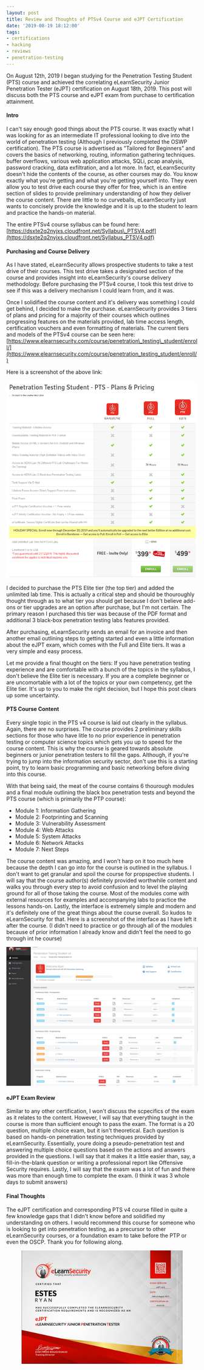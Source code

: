 ```yaml
---
layout: post
title: Review and Thoughts of PTSv4 Course and eJPT Certification
date: '2019-08-19 18:12:00'
tags:
- certifications
- hacking
- reviews
- penetration-testing
---
```


On August 12th, 2019 I began studying for the Penetration Testing Student (PTS) course and achieved the correlating eLearnSecurity Junior Penetration Tester (eJPT) certification on August 18th, 2019. This post will discuss both the PTS course and eJPT exam from purchase to certification attainment.

<!--kg-card-end: markdown--><!--kg-card-begin: markdown-->
#### Intro
<!--kg-card-end: markdown-->

I can't say enough good things about the PTS course. It was exactly what I was looking for as an intermediate IT professional looking to dive into the world of penetration testing (Although I previously completed the OSWP certification). The PTS course is advertised as "Tailored for Beginners" and covers the basics of networking, routing, information gathering techniques. buffer overflows, various web application attacks, SQLi, pcap analysis, password cracking, data exfiltration, and a lot more. In fact, eLearnSecurity doesn't hide the contents of the course, as other courses may do. You know exactly what you're getting and what you're getting yourself into. They even allow you to test drive each course they offer for free, which is an entire section of slides to provide preliminary understanding of how they deliver the course content. There are little to no curveballs, eLearnSecurity just wants to concisely provide the knowledge and it is up to the student to learn and practice the hands-on material.  

The entire PTSv4 course syllabus can be found here: [https://dsxte2q2nyjxs.cloudfront.net/Syllabus\_PTSV4.pdf](https://dsxte2q2nyjxs.cloudfront.net/Syllabus_PTSV4.pdf)

<!--kg-card-begin: markdown-->
#### Purchasing and Course Delivery
<!--kg-card-end: markdown--><!--kg-card-begin: markdown-->

As I have stated, eLearnSecurity allows prospective students to take a test drive of their courses. This test drive takes a designated section of the course and provides insight into eLearnSecurity's course delivery methodology. Before purchasing the PTSv4 course, I took this test drive to see if this was a delivery mechanism I could learn from, and it was.

Once I solidified the course content and it's delivery was something I could get behind, I decided to make the purchase. eLearnSecurity provides 3 tiers of plans and pricing for a majority of their courses which outlines progressing features on the materials provided, lab time access length, certification vouchers and even formatting of materials. The current tiers and models of the PTSv4 course can be seen here: [https://www.elearnsecurity.com/course/penetration\_testing\_student/enroll/](https://www.elearnsecurity.com/course/penetration_testing_student/enroll/)

Here is a screenshot of the above link:

![PTSv4_eJPT_Tiers](/assets/images/12/PTSv4_eJPT_Tiers.png)

I decided to purchase the PTS Elite tier (the top tier) and added the unlimited lab time. This is actually a critical step and should be thouroughly thought through as to what tier you should get because I don't believe add-ons or tier upgrades are an option after purchase, but I'm not certain. The primary reason I purchased this tier was because of the PDF format and additional 3 black-box penetration testing labs features provided.

After purchasing, eLearnSecurity sends an email for an invoice and then another email outlining steps to getting started and even a little information about the eJPT exam, which comes with the Full and Elite tiers. It was a very simple and easy process.

Let me provide a final thought on the tiers: If you have penetration testing experience and are comfortable with a bunch of the topics in the syllabus, I don't believe the Elite tier is necessary. If you are a complete beginner or are uncomortable with a lot of the topics or your own competency, get the Elite tier. It's up to you to make the right decision, but I hope this post clears up some uncertainty.

<!--kg-card-end: markdown--><!--kg-card-begin: markdown-->
#### PTS Course Content
<!--kg-card-end: markdown--><!--kg-card-begin: markdown-->

Every single topic in the PTS v4 course is laid out clearly in the syllabus. Again, there are no surprises. The course provides 2 preliminary skills sections for those who have litle to no prior experience in penetration testing or computer science topics which gets you up to speed for the course content. This is why the course is geared towards absolute beginners or junior penetration testers to fill the gaps. Although, if you're trying to jump into the information security sector, don't use this is a starting point, try to learn basic programming and basic networking before diving into this course.

With that being said, the meat of the course contains 6 thourough modules and a final module outlining the black box penetration tests and beyond the PTS course (which is primarily the PTP course):

- Module 1: Information Gathering
- Module 2: Footprinting and Scanning
- Module 3: Vulnerability Assessment
- Module 4: Web Attacks
- Module 5: System Attacks
- Module 6: Network Attacks
- Module 7: Next Steps

The course content was amazing, and I won't harp on it too much here because the depth I can go into for the course is outlined in the syllabus. I don't want to get granular and spoil the course for propspective students. I will say that the course author(s) definitely provided worthwhile content and walks you through every step to avoid confusion and to level the playing ground for all of those taking the course. Most of the modules come with external resources for examples and accompanying labs to practice the lessons hands-on. Lastly, the interface is extremely simple and modern and it's definitely one of the great things about the course overall. So kudos to eLearnSecurity for that. Here is a screenshot of the interface as I have left it after the course. (I didn't need to practice or go through all of the modules because of prior information I already know and didn't feel the need to go through int he course)

![pts_course_interface](/assets/images/12/pts_course_interface.png)

<!--kg-card-end: markdown--><!--kg-card-begin: markdown-->
#### eJPT Exam Review
<!--kg-card-end: markdown--><!--kg-card-begin: markdown-->

Similar to any other certification, I won't discuss the scpecifics of the exam as it relates to the content. However, I will say that everything taught in the course is more than sufficient enough to pass the exam. The format is a 20 question, multiple choice exam, but it isn't theoretical. Each question is based on hands-on penetration testing techniques provided by eLearnSecurity. Essentially, youre doing a pseudo-penetration test and answering multiple choice questions based on the actions and answers provided in the questions. I will say that it makes it a little easier than, say, a fill-in-the-blank question or writing a professional report like Offensive Security requires. Lastly, I will say that the exasm was a lot of fun and there was more than enough time to complete the exam. (I think it was 3 whole days to submit answers)

<!--kg-card-end: markdown--><!--kg-card-begin: markdown-->
#### Final Thoughts
<!--kg-card-end: markdown-->

The eJPT certification and corresponding PTS v4 course filled in quite a few knowledge gaps that I didn't know before and solidified my understanding on others. I would recommend this course for someone who is looking to get into penetration testing, as a precursor to other eLearnSecurity courses, or a foundation exam to take before the PTP or even the OSCP. Thank you for following along.

<figure class="kg-card kg-image-card"><img src="/assets/images/12/eJPT-Cert.png" class="kg-image"></figure>
